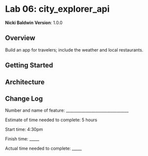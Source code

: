 # Lab 06: city_explorer_api

**Nicki Baldwin**
**Version**: 1.0.0

## Overview

Build an app for travelers; include the weather and local restaurants.

## Getting Started
<!-- What are the steps that a user must take in order to build this app on their own machine and get it running? -->

## Architecture
<!-- Provide a detailed description of the application design. What technologies (languages, libraries, etc) you're using, and any other relevant design information. -->

## Change Log
<!-- Use this area to document the iterative changes made to your application as each feature is successfully implemented. Use time stamps. Here's an examples:

01-01-2001 4:59pm - Application now has a fully-functional express server, with a GET route for the location resource.

## Credits and Collaborations
<!-- Give credit (and a link) to other people or resources that helped you build this application. -->

Number and name of feature: ________________________________

Estimate of time needed to complete: 5 hours

Start time: 4:30pm

Finish time: _____

Actual time needed to complete: _____